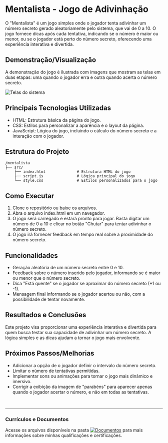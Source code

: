 # Mentalista - Jogo de Adivinhação
O "Mentalista" é um jogo simples onde o jogador tenta adivinhar um número secreto gerado aleatoriamente pelo sistema, que vai de 0 a 10. O jogo fornece dicas após cada tentativa, indicando se o número é maior ou menor, ou se o jogador está perto do número secreto, oferecendo uma experiência interativa e divertida.

## Demonstração/Visualização
A demonstração do jogo é ilustrada com imagens que mostram as telas em duas etapas: uma quando o jogador erra e outra quando acerta o número secreto.

![Telas do sistema](https://github.com/vitoriapguimaraes/portfolio-web-Java/blob/master/5.%20Mentalista/Mentalista-Demonstracao.png)

## Principais Tecnologias Utilizadas
- HTML: Estrutura básica da página do jogo.
- CSS: Estilos para personalizar a aparência e o layout da página.
- JavaScript: Lógica do jogo, incluindo o cálculo do número secreto e a interação com o jogador.

## Estrutura do Projeto
```
/mentalista
├── src/
    ├── index.html              # Estrutura HTML do jogo
    ├── script.js               # Lógica principal do jogo
    └── style.css               # Estilos personalizados para o jogo
```

## Como Executar
1. Clone o repositório ou baixe os arquivos.
2. Abra o arquivo index.html em um navegador.
3. O jogo será carregado e estará pronto para jogar. Basta digitar um número de 0 a 10 e clicar no botão "Chutar" para tentar adivinhar o número secreto.
4. O jogo irá fornecer feedback em tempo real sobre a proximidade do número secreto.

## Funcionalidades
- Geração aleatória de um número secreto entre 0 e 10.
- Feedback sobre o número inserido pelo jogador, informando se é maior ou menor que o número secreto.
- Dica "Está quente" se o jogador se aproximar do número secreto (+1 ou -1).
- Mensagem final informando se o jogador acertou ou não, com a possibilidade de tentar novamente.

## Resultados e Conclusões
Este projeto visa proporcionar uma experiência interativa e divertida para quem busca testar sua capacidade de adivinhar um número secreto. A lógica simples e as dicas ajudam a tornar o jogo mais envolvente.

## Próximos Passos/Melhorias
- Adicionar a opção de o jogador definir o intervalo do número secreto.
- Limitar o número de tentativas permitidas.
- Implementar sons ou animações para tornar o jogo mais dinâmico e imersivo.
- Corrigir a exibição da imagem de "parabéns" para aparecer apenas quando o jogador acertar o número, e não em todas as tentativas.

<br>
<hr> 

### Currículos e Documentos
Acesse os arquivos disponíveis na pasta 
[![Documentos](https://img.shields.io/badge/DOCUMENTOS-%F0%9F%93%83-blue?style=flat-square)](https://github.com/vitoriapguimaraes/vitoriapguimaraes/tree/main/DOCUMENTOS) para mais informações sobre minhas qualificações e certificações.
